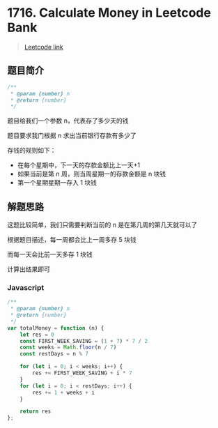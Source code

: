 # 1716. Calculate Money in Leetcode Bank

> [Leetcode link](https://leetcode.com/problems/calculate-money-in-leetcode-bank)

## 题目简介

```js
/**
 * @param {number} n
 * @return {number}
 */
```

题目给我们一个参数 n，代表存了多少天的钱

题目要求我门根据 n 求出当前银行存款有多少了

存钱的规则如下：

- 在每个星期中，下一天的存款金额比上一天+1
- 如果当前是第 n 周，则当周星期一的存款金额是 n 块钱
- 第一个星期星期一存入 1 块钱

## 解题思路

这题比较简单，我们只需要判断当前的 n 是在第几周的第几天就可以了

根据题目描述，每一周都会比上一周多存 5 块钱

而每一天会比前一天多存 1 块钱

计算出结果即可

### Javascript

```javascript
/**
 * @param {number} n
 * @return {number}
 */
var totalMoney = function (n) {
    let res = 0
    const FIRST_WEEK_SAVING = (1 + 7) * 7 / 2
    const weeks = Math.floor(n / 7)
    const restDays = n % 7

    for (let i = 0; i < weeks; i++) {
        res += FIRST_WEEK_SAVING + i * 7
    }
    for (let i = 0; i < restDays; i++) {
        res += 1 + weeks + i
    }

    return res
};
```